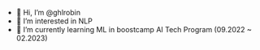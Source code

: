 - 👋 Hi, I’m @ghlrobin
- 👀 I’m interested in NLP
- 🌱 I’m currently learning ML in boostcamp AI Tech Program (09.2022 ~ 02.2023)

<!---
ghlrobin/ghlrobin is a ✨ special ✨ repository because its `README.md` (this file) appears on your GitHub profile.
You can click the Preview link to take a look at your changes.
--->
